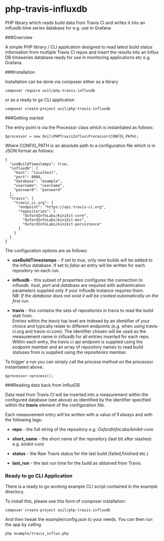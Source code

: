 # php-travis-influxdb
PHP library which reads build data from Travis CI and writes it into an influxdb time series database for e.g. use in Grafana

###Overview

A simple PHP library / CLI application designed to read latest build status information from multiple Travis CI repos and insert the results into an Influx DB timeseries database ready 
for use in monitoring applications etc e.g. Grafana.

###Installation

Installation can be done via composer either as a library 

``
composer require oxil/php-travis-influxdb
``

or as a ready to go CLI application

``
composer create-project oxil/php-travis-influxdb
``



###Getting started

The entry point is via the Processor class which is instantiated as follows:


``
$processor = new Oxil\PHPTravisInflux\Processor(CONFIG_PATH);
``

Where CONFIG_PATH is an absolute path to a configuration file which is in JSON format as follows:


````
{
  "useBuildTimestamps": true,
  "influxdb": {
    "host": "localhost",
    "port": 8086,
    "database": "example",
    "username": "username",
    "password": "password"
  },
  "travis": {
    "travis_ci_org": {
      "endpoint": "https://api.travis-ci.org",
      "repositories": [
        "OxfordInfoLabs/kinikit-core",
        "OxfordInfoLabs/kinikit-mvc",
        "OxfordInfoLabs/kinikit-persistence"
      ]
    }
  }
}

```` 

The configuration options are as follows:

- **useBuildTimestamps** - if set to *true*, only new builds will be added to the influx database.  If set to *false* an entry will be written for 
                        each repository on each run.
                        
- **influxdb** - this subset of properties configures the connection to influxdb.  *host*,  *port* and *database* are required with authentication parameters supplied only if 
             your influxdb instance requires them.  
             *NB: If the database does not exist it will be created automatically on the first run.*

- **travis** - this contains the sets of repositories in travis to read the build stati from.  
            Entries within the *travis* top level are indexed by an identifier of your choice
            and typically relate to different endpoints (e.g. when using travis-ci.org and travis-ci.com).
            The identifier chosen will be used as the measurement name in influxdb for all entries inserted 
            for each repo.  Within each entry, the travis ci api endpoint is supplied using the *endpoint* member 
            and an array of repository names to read build statuses from is supplied using the *repositories* member.
            
   

To trigger a run you can simply call the process method on the processor instantiated above.

``
$processor->process();
``
   
 
###Reading data back from InfluxDB

Data read from Travis CI will be inserted into a measurement within the configured database (see above) as identified by 
the identifier specified within the **travis** element of the configuration file.

Each measurement entry will be written with a value of **1** always and with the following tags:

- **repo** - the full string of the repository e.g. *OxfordInfoLabs/kinikit-core*

- **short_name** - the short name of the repository (last bit after slashes) e.g. *kinikit-core*
         
- **status** - the Raw Travis status for the last build (failed,finished etc.)        

- **last_run** - the last run time for the build as obtained from Travis.

### Ready to go CLI Application

There is a ready to go working example CLI script contained in the example directory.

To install this, please use this form of composer installation:


``
composer create-project oxil/php-travis-influxdb
``

And then tweak the example/config.json to your needs. You can then run the app by calling 

``
php example/travis_influx.php
``
